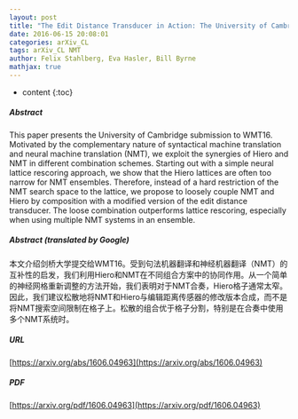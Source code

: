 ```yaml
---
layout: post
title: "The Edit Distance Transducer in Action: The University of Cambridge English-German System at WMT16"
date: 2016-06-15 20:08:01
categories: arXiv_CL
tags: arXiv_CL NMT
author: Felix Stahlberg, Eva Hasler, Bill Byrne
mathjax: true
---
```


* content
{:toc}

##### Abstract
This paper presents the University of Cambridge submission to WMT16. Motivated by the complementary nature of syntactical machine translation and neural machine translation (NMT), we exploit the synergies of Hiero and NMT in different combination schemes. Starting out with a simple neural lattice rescoring approach, we show that the Hiero lattices are often too narrow for NMT ensembles. Therefore, instead of a hard restriction of the NMT search space to the lattice, we propose to loosely couple NMT and Hiero by composition with a modified version of the edit distance transducer. The loose combination outperforms lattice rescoring, especially when using multiple NMT systems in an ensemble.

##### Abstract (translated by Google)
本文介绍剑桥大学提交给WMT16。受到句法机器翻译和神经机器翻译（NMT）的互补性的启发，我们利用Hiero和NMT在不同组合方案中的协同作用。从一个简单的神经网格重新调整的方法开始，我们表明对于NMT合奏，Hiero格子通常太窄。因此，我们建议松散地将NMT和Hiero与编辑距离传感器的修改版本合成，而不是将NMT搜索空间限制在格子上。松散的组合优于格子分割，特别是在合奏中使用多个NMT系统时。

##### URL
[https://arxiv.org/abs/1606.04963](https://arxiv.org/abs/1606.04963)

##### PDF
[https://arxiv.org/pdf/1606.04963](https://arxiv.org/pdf/1606.04963)

